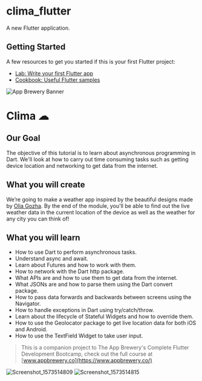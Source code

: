 # clima_flutter

A new Flutter application.

## Getting Started
A few resources to get you started if this is your first Flutter project:
- [Lab: Write your first Flutter app](https://flutter.dev/docs/get-started/codelab)
- [Cookbook: Useful Flutter samples](https://flutter.dev/docs/cookbook)

![App Brewery Banner](https://github.com/londonappbrewery/Images/blob/master/AppBreweryBanner.png)

# Clima ☁

## Our Goal
The objective of this tutorial is to learn about asynchronous programming in Dart. We'll look at how to carry out time consuming tasks such as getting device location and networking to get data from the internet. 

## What you will create
We’re going to make a weather app inspired by the beautiful designs made by [Olia Gozha](https://dribbble.com/shots/4663154-). By the end of the module, you'll be able to find out the live weather data in the current location of the device as well as the weather for any city you can think of!

## What you will learn
- How to use Dart to perform asynchronous tasks.
- Understand async and await.
- Learn about Futures and how to work with them.
- How to network with the Dart http package.
- What APIs are and how to use them to get data from the internet.
- What JSONs are and how to parse them using the Dart convert package.
- How to pass data forwards and backwards between screens using the Navigator.
- How to handle exceptions in Dart using try/catch/throw.
- Learn about the lifecycle of Stateful Widgets and how to override them.
- How to use the Geolocator package to get live location data for both iOS and Android.
- How to use the TextField Widget to take user input.

>This is a companion project to The App Brewery's Complete Flutter Development Bootcamp, check out the full course at [www.appbrewery.co](https://www.appbrewery.co/)

![Screenshot_1573514809](https://user-images.githubusercontent.com/42913303/68629338-19ced600-04ec-11ea-8005-c996d30125ca.png)
![Screenshot_1573514815](https://user-images.githubusercontent.com/42913303/68629339-1a676c80-04ec-11ea-835a-5f2385a2b08b.png)
